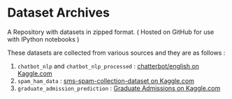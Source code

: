 # Dataset Archives
A Repository with datasets in zipped format. ( Hosted on GitHub for use with IPython notebooks )

These datasets are collected from various sources and they are as follows :

1. `chatbot_nlp` and `chatbot_nlp_processed` : [chatterbot/english on Kaggle.com](https://www.kaggle.com/kausr25/chatterbotenglish)
2. `spam_ham_data` : [sms-spam-collection-dataset on Kaggle.com](https://www.kaggle.com/uciml/sms-spam-collection-dataset)
3. `graduate_admission_prediction` : [Graduate Admissions on Kaggle.com](https://www.kaggle.com/mohansacharya/graduate-admissions)
